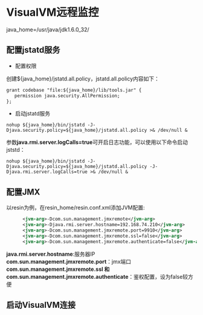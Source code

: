 
# VisualVM远程监控


java_home=/usr/java/jdk1.6.0_32/



## 配置jstatd服务

- 配置权限

创建${java_home}/jstatd.all.policy，jstatd.all.policy内容如下：

```xml
grant codebase "file:${java_home}/lib/tools.jar" {
   permission java.security.AllPermission;
};
```

- 启动jstatd服务

```shell
nohup ${java_home}/bin/jstatd -J-Djava.security.policy=${java_home}/jstatd.all.policy >& /dev/null &
```

参数**java.rmi.server.logCalls=true**可开启日志功能，可以使用以下命令启动jststd：

```shell
nohup ${java_home}/bin/jstatd -J-Djava.security.policy=${java_home}/jstatd.all.policy -J-Djava.rmi.server.logCalls=true >& /dev/null &
```

## 配置JMX


以resin为例，在resin_home/resin.conf.xml添加JVM配置:

```xml
      <jvm-arg>-Dcom.sun.management.jmxremote</jvm-arg>
      <jvm-arg>-Djava.rmi.server.hostname=192.168.74.210</jvm-arg>
      <jvm-arg>-Dcom.sun.management.jmxremote.port=9910</jvm-arg>
      <jvm-arg>-Dcom.sun.management.jmxremote.ssl=false</jvm-arg> 
      <jvm-arg>-Dcom.sun.management.jmxremote.authenticate=false</jvm-arg>
```

**java.rmi.server.hostname**:服务器IP
**com.sun.management.jmxremote.port**：jmx端口
**com.sun.management.jmxremote.ssl 和com.sun.management.jmxremote.authenticate**：鉴权配置，设为false较方便


## 启动VisualVM连接
